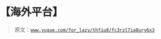 # 【海外平台】

> 原文：[`www.yuque.com/for_lazy/thfiu8/fc3rzl7ia8ury6x3`](https://www.yuque.com/for_lazy/thfiu8/fc3rzl7ia8ury6x3)



